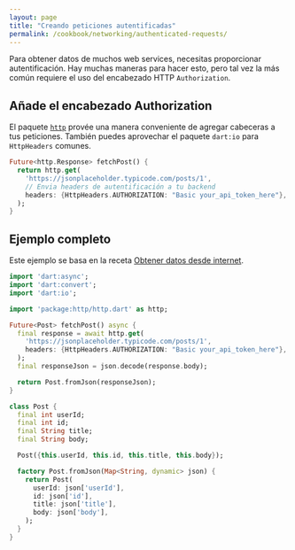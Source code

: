 ```yaml
---
layout: page
title: "Creando peticiones autentificadas"
permalink: /cookbook/networking/authenticated-requests/
---
```


Para obtener datos de muchos web services, necesitas proporcionar 
autentificación. Hay muchas maneras para hacer esto, pero tal vez la más común 
requiere el uso del encabezado HTTP `Authorization`.

## Añade el encabezado Authorization

El paquete [`http`](https://pub.dartlang.org/packages/http) provée una manera 
conveniente de agregar cabeceras a tus peticiones. También puedes aprovechar el 
paquete `dart:io` para `HttpHeaders` comunes.

<!-- skip -->
```dart
Future<http.Response> fetchPost() {
  return http.get(
    'https://jsonplaceholder.typicode.com/posts/1',
    // Envia headers de autentificación a tu backend
    headers: {HttpHeaders.AUTHORIZATION: "Basic your_api_token_here"},
  );
}
```

## Ejemplo completo

Este ejemplo se basa en la receta [Obtener datos desde internet](/cookbook/networking/fetch-data/).

```dart
import 'dart:async';
import 'dart:convert';
import 'dart:io';

import 'package:http/http.dart' as http;

Future<Post> fetchPost() async {
  final response = await http.get(
    'https://jsonplaceholder.typicode.com/posts/1',
    headers: {HttpHeaders.AUTHORIZATION: "Basic your_api_token_here"},
  );
  final responseJson = json.decode(response.body);

  return Post.fromJson(responseJson);
}

class Post {
  final int userId;
  final int id;
  final String title;
  final String body;

  Post({this.userId, this.id, this.title, this.body});

  factory Post.fromJson(Map<String, dynamic> json) {
    return Post(
      userId: json['userId'],
      id: json['id'],
      title: json['title'],
      body: json['body'],
    );
  }
}
```
